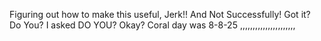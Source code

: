 Figuring out how to make this useful, Jerk!! And Not Successfully! Got it? Do You? I asked DO YOU? Okay? Coral day was 8-8-25 ,,,,,,,,,,,,,,,,,,,,,,
